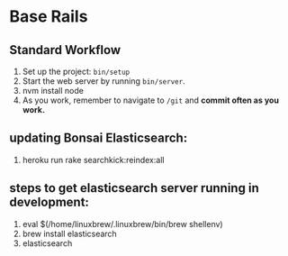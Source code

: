 # Base Rails

## Standard Workflow

 1. Set up the project: `bin/setup`
 1. Start the web server by running `bin/server`.
 1. nvm install node
 1. As you work, remember to navigate to `/git` and **commit often as you work.**

 ## updating Bonsai Elasticsearch:
 1. heroku run rake searchkick:reindex:all

 ## steps to get elasticsearch server running in development:
 1. eval $(/home/linuxbrew/.linuxbrew/bin/brew shellenv)
 2. brew install elasticsearch
 3. elasticsearch
